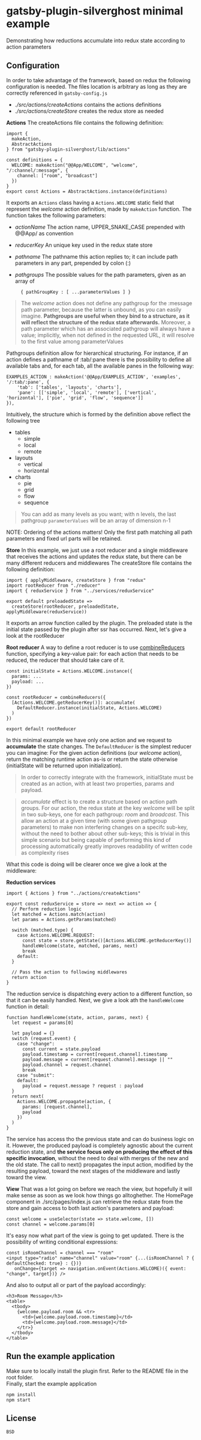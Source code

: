 
# gatsby-plugin-silverghost minimal example  
  
Demonstrating how reductions accumulate into redux state according to action parameters  
  
Configuration  
--  
 In order to take advantage of the framework, based on redux the following configuration is needed. The files location is arbitrary as long as they are correctly referenced in `gatsby-config.js`
 
 - *./src/actions/createActions* contains the actions definitions
 - *./src/actions/createStore* creates the redux store as needed

**Actions**
The createActions file contains the following definition:

    import {  
      makeAction,  
      AbstractActions  
    } from "gatsby-plugin-silverghost/lib/actions"  
      
    const definitions = {  
      WELCOME: makeAction("@@App/WELCOME", "welcome", "/:channel/:message", {  
        channel: ["room", "broadcast"]  
      })  
    }  
    export const Actions = AbstractActions.instance(definitions)
It exports an `Actions` class having a `Actions.WELCOME` static field that represent the *welcome* action definition, made by `makeAction` function. The function takes the following parameters:
* *actionName* The action name, UPPER_SNAKE_CASE prepended with @@App/ as convention  
* *reducerKey* An unique key used in the redux state store  
* *pathname* The pathname this action replies to; it can include path parameters in any part, prepended by colon (:)  
* *pathgroups* The possible values for the path parameters, given as an array of 
		
		{ pathGroupKey : [ ...parameterValues ] }
	

> The *welcome* action does not define any pathgroup for the :message path parameter, because the latter is unbound, as you can easily imagine. **Pathgroups are useful when they bind to a structure, as it will reflect the structure of the redux state afterwards.** Moreover, a path parameter which has an associated pathgroup will always have a value; implicitly, when not defined in the requested URL, it will resolve to the first value among parameterValues

Pathgroups definition allow for hierarchical structuring. For instance, if an action defines a pathname of :tab/:pane there is the possibility to define all available tabs and, for each tab, all the available panes in the following way: 

    EXAMPLES_ACTION : makeAction('@@App/EXAMPLES_ACTION', 'examples', '/:tab/:pane', {
        'tab': ['tables', 'layouts', 'charts'],
        'pane': [['simple', 'local', 'remote'], ['vertical', 'horizontal'], ['pie', 'grid', 'flow', 'sequence']]
    }),
Intuitively, the structure which is formed by the definition above reflect the following tree

 - tables
	 - simple
	 - local
	 - remote
 - layouts
	 - vertical
	 - horizontal
 - charts
	 - pie
	 - grid
	 - flow
	 - sequence
 

> You can add as many levels as you want; with n levels, the last pathgroup `parameterValues` will be an array of dimension n-1

NOTE: Ordering of the actions matters! Only the first path matching all path parameters and fixed url parts will be retained.

**Store**
In this example, we just use a root reducer and a single middleware that receives the actions and updates the redux state, but there can be many different reducers and middlewares
The createStore file contains the following definition:

    import { applyMiddleware, createStore } from "redux"  
    import rootReducer from "./reducer"  
    import { reduxService } from "../services/reduxService"  
      
    export default preloadedState =>  
      createStore(rootReducer, preloadedState, applyMiddleware(reduxService))
It exports an arrow function called by the plugin. The preloaded state is the initial state passed by the plugin after ssr has occurred. Next, let's give a look at the rootReducer
    
**Root reducer**
A way to define a root reducer is to use [combineReducers](https://redux.js.org/api/combinereducers) function, specifying a key-value pair: for each action that needs to be reduced, the reducer that should take care of it.

    const initialState = Actions.WELCOME.instance({
	  params: ...
	  payload: ...
    })
      
    const rootReducer = combineReducers({  
      [Actions.WELCOME.getReducerKey()]: accumulate(  
        DefaultReducer.instance(initialState, Actions.WELCOME)  
      )  
    })  

    export default rootReducer

 In this minimal example we have only one action and we request to **accumulate** the state changes. The `DefaultReducer` is the simplest reducer you can imagine: For the given action definitions (our *welcome* action), return the matching runtime action as-is or return the state otherwise (initialState will be returned upon initialization). 
 

> In order to correctly integrate with the framework, initialState must be created as an action, with at least two properties, params and payload.

> *accumulate* effect is to create a structure based on action path groups. For our action, the redux state at the key *welcome* will be split in two sub-keys, one for each pathgroup: *room* and *broadcast*. This allow an action at a given time (with some given pathgroup parameters) to make non interfering changes on a specifc sub-key, without the need to bother about other sub-keys; this is trivial in this simple scenario but being capable of performing this kind of processing automatically greatly improves readability of written code as complexity rises

What this code is doing will be clearer once we give a look at the middleware:

**Reduction services**

    import { Actions } from "../actions/createActions"  
    	  
    export const reduxService = store => next => action => {  
      // Perform reduction logic  
      let matched = Actions.match(action)  
      let params = Actions.getParams(matched)  
    	  
      switch (matched.type) {  
        case Actions.WELCOME.REQUEST:  
          const state = store.getState()[Actions.WELCOME.getReducerKey()]
          handleWelcome(state, matched, params, next)  
          break  
        default:  
      }  
      
      // Pass the action to following middlewares  
      return action  
    }
The reduction service is dispatching every action to a different function, so that it can be easily handled. Next, we give a look ath the `handleWelcome` function in detail:

    function handleWelcome(state, action, params, next) {  
      let request = params[0]  
      
      let payload = {}  
      switch (request.event) {  
        case "change":  
          const current = state.payload  
          payload.timestamp = current[request.channel].timestamp  
          payload.message = current[request.channel].message || ""  
          payload.channel = request.channel  
          break  
        case "submit":  
        default:  
          payload = request.message ? request : payload  
      }  
      return next(  
        Actions.WELCOME.propagate(action, {  
          params: [request.channel],  
          payload  
        })  
      )  
    }

The service has access tho the previous state and can do business logic on it. However, the produced payload is completely agnostic about the current reduction state, and **the service focus only on producing the effect of this specific invocation**, without the need to deal with merges of the new and the old state.
The call to next() propagates the input action, modified by the resulting payload, toward the next stages of the middleware and lastly toward the view.

**View**
That was a lot going on before we reach the view, but hopefully it will make sense as soon as we look how things go alltoghether.
The HomePage component in ./src/pages/index.js can retrieve the redux state from the store and gain access to both last action's parameters and payload:

    const welcome = useSelector(state => state.welcome, [])  
    const channel = welcome.params[0]
It's easy now what part of the view is going to get updated. There is the possibility of writing conditional expressions:

    const isRoomChannel = channel === "room"
    <input type="radio" name="channel" value="room" {...(isRoomChannel ? { defaultChecked: true} : {})}  
       onChange={target => navigation.onEvent(Actions.WELCOME)({ event: "change", target})} />

And also to output all or part of the payload accordingly:

    <h3>Room Message</h3>  
    <table>  
      <tbody>  
        {welcome.payload.room && <tr>  
          <td>{welcome.payload.room.timestamp}</td>  
          <td>{welcome.payload.room.message}</td>  
        </tr>}  
      </tbody>  
    </table>

Run the example application  
--  
Make sure to locally install the plugin first. Refer to the README file in the root folder.  
Finally, start the example application  
  
    npm install 
    npm start
    
License  
--  
    BSD
      